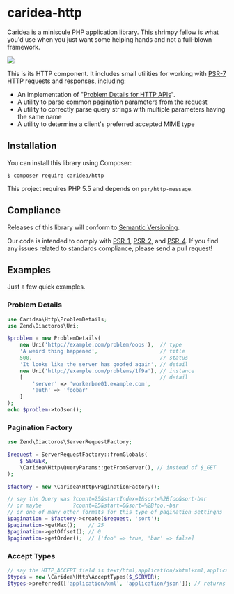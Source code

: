 # caridea-http
Caridea is a miniscule PHP application library. This shrimpy fellow is what you'd use when you just want some helping hands and not a full-blown framework.

![](http://libreworks.com/caridea-100.png)

This is its HTTP component. It includes small utilities for working with [PSR-7](http://www.php-fig.org/psr/psr-7/) HTTP requests and responses, including:

* An implementation of "[Problem Details for HTTP APIs](https://tools.ietf.org/html/draft-ietf-appsawg-http-problem-00)".
* A utility to parse common pagination parameters from the request
* A utility to correctly parse query strings with multiple parameters having the same name
* A utility to determine a client's preferred accepted MIME type

## Installation

You can install this library using Composer:

```console
$ composer require caridea/http
```

This project requires PHP 5.5 and depends on `psr/http-message`.

## Compliance

Releases of this library will conform to [Semantic Versioning](http://semver.org).

Our code is intended to comply with [PSR-1](http://www.php-fig.org/psr/psr-1/), [PSR-2](http://www.php-fig.org/psr/psr-2/), and [PSR-4](http://www.php-fig.org/psr/psr-4/). If you find any issues related to standards compliance, please send a pull request!

## Examples

Just a few quick examples.

### Problem Details

```php
use Caridea\Http\ProblemDetails;
use Zend\Diactoros\Uri;

$problem = new ProblemDetails(
    new Uri('http://example.com/problem/oops'),  // type
    'A weird thing happened',                    // title
    500,                                         // status
    'It looks like the server has goofed again', // detail
    new Uri('http://example.com/problems/1f9a'), // instance
    [                                            // detail
        'server' => 'workerbee01.example.com',
        'auth' => 'foobar'
    ]
);
echo $problem->toJson();
```

### Pagination Factory

```php
use Zend\Diactoros\ServerRequestFactory;

$request = ServerRequestFactory::fromGlobals(
    $_SERVER,
    \Caridea\Http\QueryParams::getFromServer(), // instead of $_GET
);

$factory = new \Caridea\Http\PaginationFactory();

// say the Query was ?count=25&startIndex=1&sort=%2Bfoo&sort-bar
// or maybe          ?count=25&start=0&sort=%2Bfoo,-bar
// or one of many other formats for this type of pagination settingns
$pagination = $factory->create($request, 'sort');
$pagination->getMax();    // 25
$pagination->getOffset(); // 0
$pagination->getOrder();  // ['foo' => true, 'bar' => false]
```

### Accept Types

```php
// say the HTTP_ACCEPT field is text/html,application/xhtml+xml,application/xml;q=0.9,*/*;q=0.8
$types = new \Caridea\Http\AcceptTypes($_SERVER);
$types->preferred(['application/xml', 'application/json']); // returns application/xml
```